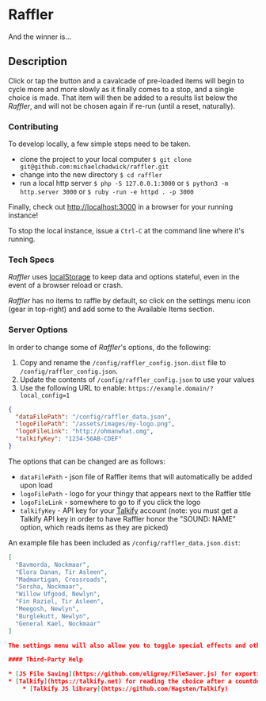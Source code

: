 # Raffler

And the winner is...

## Description

Click or tap the button and a cavalcade of pre-loaded items will begin to cycle more and more slowly as it finally comes to a stop, and a single choice is made. That item will then be added to a results list below the *Raffler*, and will not be chosen again if re-run (until a reset, naturally).

### Contributing

To develop locally, a few simple steps need to be taken.

* clone the project to your local computer
`$ git clone git@github.com:michaelchadwick/raffler.git`
* change into the new directory
`$ cd raffler`
* run a local http server
`$ php -S 127.0.0.1:3000` or `$ python3 -m http.server 3000` or `$ ruby -run -e httpd . -p 3000`

Finally, check out [http://localhost:3000](http://localhost:3000) in a browser for your running instance!

To stop the local instance, issue a `Ctrl-C` at the command line where it's running.

### Tech Specs

*Raffler* uses [localStorage](https://developer.mozilla.org/en-US/docs/Web/API/Window/localStorage) to keep data and options stateful, even in the event of a browser reload or crash.

*Raffler* has no items to raffle by default, so click on the settings menu icon (gear in top-right) and add some to the Available Items section.

### Server Options

In order to change some of *Raffler*'s options, do the following:

  1. Copy and rename the `/config/raffler_config.json.dist` file to `/config/raffler_config.json`.
  2. Update the contents of `/config/raffler_config.json` to use your values
  3. Use the following URL to enable: `https://example.domain/?local_config=1`

```json
{
  "dataFilePath": "/config/raffler_data.json",
  "logoFilePath": "/assets/images/my-logo.png",
  "logoFileLink": "http://ohmanwhat.omg",
  "talkifyKey": "1234-56AB-CDEF"
}
```

The options that can be changed are as follows:

* `dataFilePath` - json file of Raffler items that will automatically be added upon load
* `logoFilePath` - logo for your thingy that appears next to the Raffler title
* `logoFileLink` - somewhere to go to if you click the logo
* `talkifyKey` - API key for your [Talkify](https://manage.talkify.net) account (note: you must get a Talkify API key in order to have Raffler honor the "SOUND: NAME" option, which reads items as they are picked)

An example file has been included as `/config/raffler_data.json.dist`:

```json
[
  "Bavmorda, Nockmaar",
  "Elora Danan, Tir Asleen",
  "Madmartigan, Crossroads",
  "Sorsha, Nockmaar",
  "Willow Ufgood, Newlyn",
  "Fin Raziel, Tir Asleen",
  "Meegosh, Newlyn",
  "Burglekutt, Newlyn",
  "General Kael, Nockmaar"
]

The settings menu will also allow you to toggle special effects and other debug stuff like stopping and starting a raffler in-process, re-initializing all data, and seeing which items have been chosen.

#### Third-Party Help

* [JS File Saving](https://github.com/eligrey/FileSaver.js) for exporting results to text
* [Talkify](https://talkify.net) for reading the choice after a countdown
    * [Talkify JS library](https://github.com/Hagsten/Talkify)
